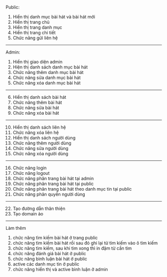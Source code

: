 ﻿Public:
1.	Hiển thị danh mục bài hát và bài hát mới
2.	Hiển thị trang chủ
3.	Hiển thị trang danh mục
4.	Hiển thị trang chi tiết
5.	Chức năng gửi liên hệ
----------------------------------------------
Admin:
1.	Hiển thị giao diện admin
2.	Hiện thị danh sách danh mục bài hát
3.	Chức năng thêm danh mục bài hát
4.	Chức năng sửa danh mục bài hát
5.	Chức năng xóa danh mục bài hát
------------------------------
6.	Hiển thị danh sách bài hát
7.	Chức năng thêm bài hát
8.	Chức năng sửa bài hát
9.	Chức năng xóa bài hát
--------------------------------
10.	Hiển thị danh sách liên hệ
11.	Chức năng xóa liên hệ
12.	Hiển thị danh sách người dùng
13.	Chức năng thêm người dùng
14.	Chức năng sửa người dùng
15.	Chức năng xóa người dùng
------------------------------------------
16.	Chức năng login
17.	Chức năng logout
18.	Chức năng phân trang bài hát tại admin
19.	Chức năng phân trang bài hát tại public
20.	Chức năng phân trang bài hát theo danh mục tin tại public
21.	Chức năng phân quyền người dùng
---------------------------------------------------
22.	Tạo đường dẫn thân thiện
23.	Tạo domain ảo
----------------------------------------------------------
Làm thêm
1. chức năng tìm kiếm bài hát ở trang public
2. chức năng tìm kiếm bài hát rồi sau đó ghi lại từ tìm kiếm vào ô tìm kiếm
3. chức năng tìm kiếm, sau khi tìm xong thì in đậm từ cần tìm
4. chức năng đánh giá bài hát ở public
5. chức năng bình luận bài hát ở public
5. active các danh mục tin ở public
6. chức năng hiển thị và active bình luận ở admin


